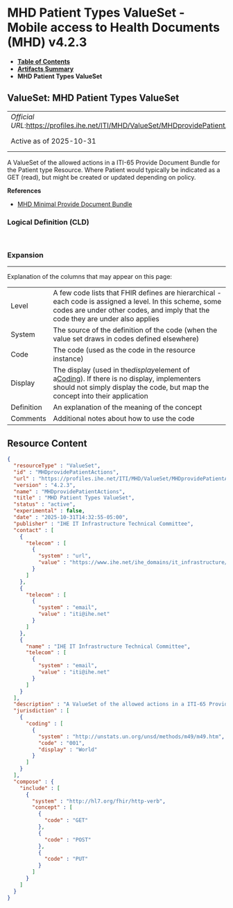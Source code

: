 # MHD Patient Types ValueSet - Mobile access to Health Documents (MHD) v4.2.3

* [**Table of Contents**](toc.md)
* [**Artifacts Summary**](artifacts.md)
* **MHD Patient Types ValueSet**

## ValueSet: MHD Patient Types ValueSet 

| | |
| :--- | :--- |
| *Official URL*:https://profiles.ihe.net/ITI/MHD/ValueSet/MHDprovidePatientActions | *Version*:4.2.3 |
| Active as of 2025-10-31 | *Computable Name*:MHDprovidePatientActions |

 
A ValueSet of the allowed actions in a ITI-65 Provide Document Bundle for the Patient type Resource. Where Patient would typically be indicated as a GET (read), but might be created or updated depending on policy. 

 **References** 

* [MHD Minimal Provide Document Bundle](StructureDefinition-IHE.MHD.Minimal.ProvideBundle.md)

### Logical Definition (CLD)

 

### Expansion

-------

 Explanation of the columns that may appear on this page: 

| | |
| :--- | :--- |
| Level | A few code lists that FHIR defines are hierarchical - each code is assigned a level. In this scheme, some codes are under other codes, and imply that the code they are under also applies |
| System | The source of the definition of the code (when the value set draws in codes defined elsewhere) |
| Code | The code (used as the code in the resource instance) |
| Display | The display (used in the*display*element of a[Coding](http://hl7.org/fhir/R4/datatypes.html#Coding)). If there is no display, implementers should not simply display the code, but map the concept into their application |
| Definition | An explanation of the meaning of the concept |
| Comments | Additional notes about how to use the code |



## Resource Content

```json
{
  "resourceType" : "ValueSet",
  "id" : "MHDprovidePatientActions",
  "url" : "https://profiles.ihe.net/ITI/MHD/ValueSet/MHDprovidePatientActions",
  "version" : "4.2.3",
  "name" : "MHDprovidePatientActions",
  "title" : "MHD Patient Types ValueSet",
  "status" : "active",
  "experimental" : false,
  "date" : "2025-10-31T14:32:55-05:00",
  "publisher" : "IHE IT Infrastructure Technical Committee",
  "contact" : [
    {
      "telecom" : [
        {
          "system" : "url",
          "value" : "https://www.ihe.net/ihe_domains/it_infrastructure/"
        }
      ]
    },
    {
      "telecom" : [
        {
          "system" : "email",
          "value" : "iti@ihe.net"
        }
      ]
    },
    {
      "name" : "IHE IT Infrastructure Technical Committee",
      "telecom" : [
        {
          "system" : "email",
          "value" : "iti@ihe.net"
        }
      ]
    }
  ],
  "description" : "A ValueSet of the allowed actions in a ITI-65 Provide Document Bundle for the Patient type Resource. Where Patient would typically be indicated as a GET (read), but might be created or updated depending on policy.",
  "jurisdiction" : [
    {
      "coding" : [
        {
          "system" : "http://unstats.un.org/unsd/methods/m49/m49.htm",
          "code" : "001",
          "display" : "World"
        }
      ]
    }
  ],
  "compose" : {
    "include" : [
      {
        "system" : "http://hl7.org/fhir/http-verb",
        "concept" : [
          {
            "code" : "GET"
          },
          {
            "code" : "POST"
          },
          {
            "code" : "PUT"
          }
        ]
      }
    ]
  }
}

```
